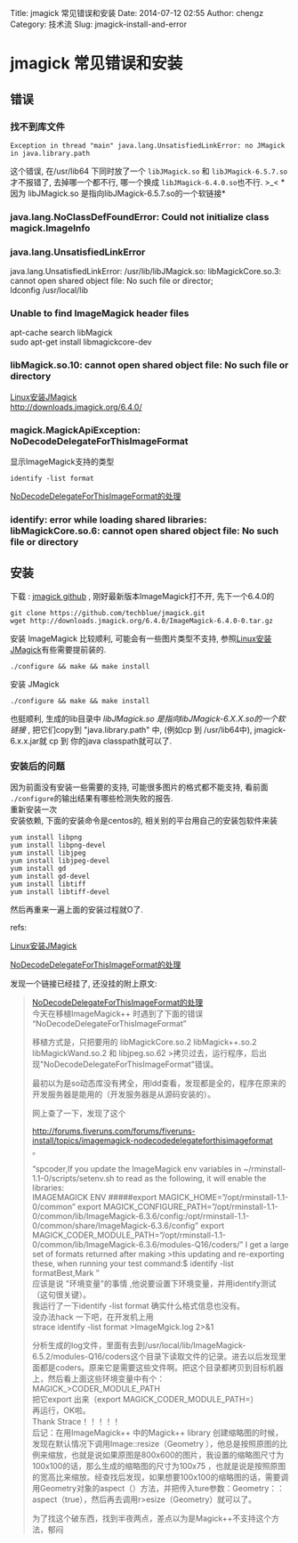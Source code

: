 Title:  jmagick 常见错误和安装 
Date: 2014-07-12 02:55
Author: chengz
Category: 技术流
Slug: jmagick-install-and-error

jmagick 常见错误和安装
======================

错误
----

### 找不到库文件

    Exception in thread "main" java.lang.UnsatisfiedLinkError: no JMagick in java.library.path

这个错误, 在/usr/lib64 下同时放了一个 `libJMagick.so` 和
`libJMagick-6.5.7.so` 才不报错了, 去掉哪一个都不行, 哪一个换成
`libJMagick-6.4.0.so`也不行. \>\_< \*因为 libJMagick.so
是指向libJMagick-6.5.7.so的一个软链接\*

### java.lang.NoClassDefFoundError: Could not initialize class magick.ImageInfo

### java.lang.UnsatisfiedLinkError

java.lang.UnsatisfiedLinkError: /usr/lib/libJMagick.so:
libMagickCore.so.3: cannot open shared object file: No such file or
director;  
ldconfig /usr/local/lib

### Unable to find ImageMagick header files

apt-cache search libMagick  
sudo apt-get install libmagickcore-dev

### libMagick.so.10: cannot open shared object file: No such file or directory

[Linux安装JMagick](http://blog.csdn.net/velsnqi/article/details/7452479)  
http://downloads.jmagick.org/6.4.0/

### magick.MagickApiException: NoDecodeDelegateForThisImageFormat

显示ImageMagick支持的类型

    identify -list format

[NoDecodeDelegateForThisImageFormat的处理](http://linux.chinaunix.net/techdoc/desktop/2009/05/22/1114138.shtml)

### identify: error while loading shared libraries: libMagickCore.so.6: cannot open shared object file: No such file or directory

安装
----

下载 : [jmagick github](https://github.com/techblue/jmagick) ,
刚好最新版本ImageMagick打不开, 先下一个6.4.0的

    git clone https://github.com/techblue/jmagick.git
    wget http://downloads.jmagick.org/6.4.0/ImageMagick-6.4.0-0.tar.gz

安装 ImageMagick 比较顺利, 可能会有一些图片类型不支持,
参照[Linux安装JMagick](http://blog.csdn.net/velsnqi/article/details/7452479)有些需要提前装的.

    ./configure && make && make install

安装 JMagick

    ./configure && make && make install

也挺顺利, 生成的lib目录中 *libJMagick.so
是指向libJMagick-6.X.X.so的一个软链接* , 把它们copy到
"java.library.path" 中, (例如cp 到 /usr/lib64中), jmagick-6.x.x.jar就 cp
到 你的java classpath就可以了.

### 安装后的问题

因为前面没有安装一些需要的支持, 可能很多图片的格式都不能支持, 看前面
`./configure`的输出结果有哪些检测失败的报告.  
重新安装一次  
安装依赖, 下面的安装命令是centos的, 相关别的平台用自己的安装包软件来装

    yum install libpng 
    yum install libpng-devel 
    yum install libjpeg 
    yum install libjpeg-devel 
    yum install gd 
    yum install gd-devel 
    yum install libtiff 
    yum install libtiff-devel

然后再重来一遍上面的安装过程就O了.

refs:  

[Linux安装JMagick](http://blog.csdn.net/velsnqi/article/details/7452479)  

[NoDecodeDelegateForThisImageFormat的处理](http://linux.chinaunix.net/techdoc/desktop/2009/05/22/1114138.shtml)

发现一个链接已经挂了, 还没挂的附上原文:

> [NoDecodeDelegateForThisImageFormat的处理](http://linux.chinaunix.net/techdoc/desktop/2009/05/22/1114138.shtml)  
>  今天在移植ImageMagick++ 时遇到了下面的错误  
>  “NoDecodeDelegateForThisImageFormat”
>
> 移植方式是，只把要用的 libMagickCore.so.2 libMagick++.so.2
> libMagickWand.so.2 和 libjpeg.so.62
> \>拷贝过去，运行程序，后出现"NoDecodeDelegateForThisImageFormat"错误。  
>
> 最初以为是so动态库没有拷全，用ldd查看，发现都是全的，程序在原来的开发服务器是能用的（开发服务器是从源码安装的）。
>
> 网上查了一下，发现了这个  
>
> http://forums.fiveruns.com/forums/fiveruns-install/topics/imagemagick-nodecodedelegateforthisimageformat  
>  。
>
> “spcoder,If you update the ImageMagick env variables in
> \~/rminstall-1.1-0/scripts/setenv.sh to read as the following, it will
> enable the libraries:  
>  IMAGEMAGICK ENV \#\#\#\#\#export
> MAGICK\_HOME=”/opt/rminstall-1.1-0/common” export
> MAGICK\_CONFIGURE\_PATH=”/opt/rminstall-1.1-0/common/lib/ImageMagick-6.3.6/config:/opt/rminstall-1.1-0/common/share/ImageMagick-6.3.6/config”
> export
> MAGICK\_CODER\_MODULE\_PATH=”/opt/rminstall-1.1-0/common/lib/ImageMagick-6.3.6/modules-Q16/coders/”
> I get a large set of formats returned after making \>this updating and
> re-exporting these, when running your test command:$ identify -list
> formatBest,Mark ”  
>  应该是说 "环境变量"的事情
> ,他说要设置下环境变量，并用identify测试（这句很关键）。  
>  我运行了一下identify -list format 确实什么格式信息也没有。  
>  没办法hack 一下吧，在开发机上用  
>  strace identify -list format \>ImageMgick.log 2\>&1  
>
> 分析生成的log文件，里面有去到/usr/local/lib/ImageMagick-6.5.2/modules-Q16/coders这个目录下读取文件的记录。进去以后发现里面都是coders。原来它是需要这些文件啊。把这个目录都拷贝到目标机器上，然后看上面这些环境变量中有个：MAGICK\_\>CODER\_MODULE\_PATH  
>  把它export 出来（export MAGICK\_CODER\_MODULE\_PATH=）  
>  再运行，OK啦。  
>  Thank Strace！！！！！  
>  后记：在用ImageMagick++ 中的Magick++ library
> 创建缩略图的时候，发现在默认情况下调用Image::resize（Geometry
> ），他总是按照原图的比例来缩放，也就是说如果原图是800x600的图片，我设置的缩略图尺寸为100x100的话，那么生成的缩略图的尺寸为100x75
> ，也就是说是按照原图的宽高比来缩放。经查找后发现，如果想要100x100的缩略图的话，需要调用Geometry对象的aspect（）方法，并把传入ture参数：Geometry：：aspect（true），然后再去调用r\>esize（Geometry）就可以了。
>
> 为了找这个破东西，找到半夜两点，差点以为是Magick++不支持这个方法，郁闷
